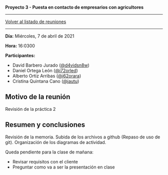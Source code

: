 __Proyecto 3 - Puesta en contacto de empresarios con agricultores__

---

[Volver al listado de reuniones](meeting.md)

---

**Día:** Miércoles, 7 de abril de 2021

**Hora:** 16:0300

**Participantes:**

* David Barbero Jurado ([@d4vidsn8w](https://github.com/d4vidsn8w))
* Daniel Ortega León ([@i72orled](https://github.com/i72orled))
* Alberto Ortiz Arribas ([@i62orara](https://github.com/i62orara))
* Cristina Quintana Cano ([@jautu](https://github.com/jautu))

## Motivo de la reunión

Revisión de la práctica 2

## Resumen y conclusiones

Revisión de la memoria.
Subida de los archivos a github (Repaso de uso de git).
Organización de los diagramas de actividad.

Queda pendiente para la clase de mañana:

* Revisar requisitos con el cliente
* Preguntar como va a ser la presentación en clase

